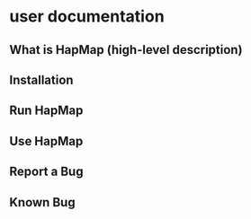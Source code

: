 # user documentation

## What is HapMap (high-level description)

## Installation

## Run HapMap

## Use HapMap

## Report a Bug

## Known Bug
